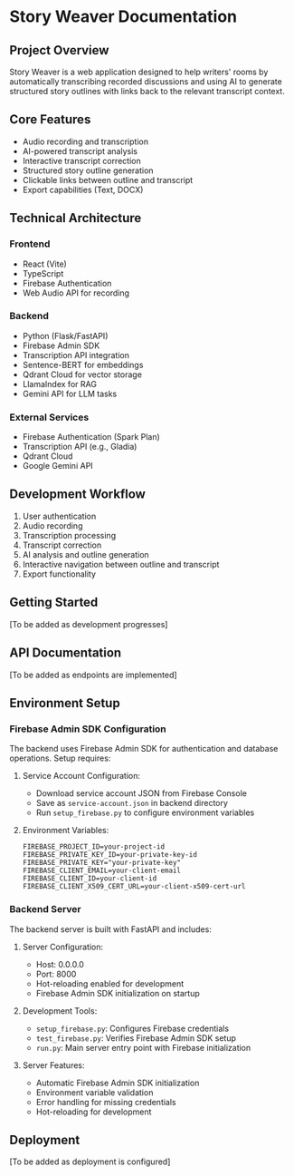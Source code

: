 # Story Weaver Documentation

## Project Overview
Story Weaver is a web application designed to help writers' rooms by automatically transcribing recorded discussions and using AI to generate structured story outlines with links back to the relevant transcript context.

## Core Features
- Audio recording and transcription
- AI-powered transcript analysis
- Interactive transcript correction
- Structured story outline generation
- Clickable links between outline and transcript
- Export capabilities (Text, DOCX)

## Technical Architecture

### Frontend
- React (Vite)
- TypeScript
- Firebase Authentication
- Web Audio API for recording

### Backend
- Python (Flask/FastAPI)
- Firebase Admin SDK
- Transcription API integration
- Sentence-BERT for embeddings
- Qdrant Cloud for vector storage
- LlamaIndex for RAG
- Gemini API for LLM tasks

### External Services
- Firebase Authentication (Spark Plan)
- Transcription API (e.g., Gladia)
- Qdrant Cloud
- Google Gemini API

## Development Workflow
1. User authentication
2. Audio recording
3. Transcription processing
4. Transcript correction
5. AI analysis and outline generation
6. Interactive navigation between outline and transcript
7. Export functionality

## Getting Started
[To be added as development progresses]

## API Documentation
[To be added as endpoints are implemented]

## Environment Setup

### Firebase Admin SDK Configuration
The backend uses Firebase Admin SDK for authentication and database operations. Setup requires:

1. Service Account Configuration:
   - Download service account JSON from Firebase Console
   - Save as `service-account.json` in backend directory
   - Run `setup_firebase.py` to configure environment variables

2. Environment Variables:
   ```
   FIREBASE_PROJECT_ID=your-project-id
   FIREBASE_PRIVATE_KEY_ID=your-private-key-id
   FIREBASE_PRIVATE_KEY="your-private-key"
   FIREBASE_CLIENT_EMAIL=your-client-email
   FIREBASE_CLIENT_ID=your-client-id
   FIREBASE_CLIENT_X509_CERT_URL=your-client-x509-cert-url
   ```

### Backend Server
The backend server is built with FastAPI and includes:

1. Server Configuration:
   - Host: 0.0.0.0
   - Port: 8000
   - Hot-reloading enabled for development
   - Firebase Admin SDK initialization on startup

2. Development Tools:
   - `setup_firebase.py`: Configures Firebase credentials
   - `test_firebase.py`: Verifies Firebase Admin SDK setup
   - `run.py`: Main server entry point with Firebase initialization

3. Server Features:
   - Automatic Firebase Admin SDK initialization
   - Environment variable validation
   - Error handling for missing credentials
   - Hot-reloading for development

## Deployment
[To be added as deployment is configured]
